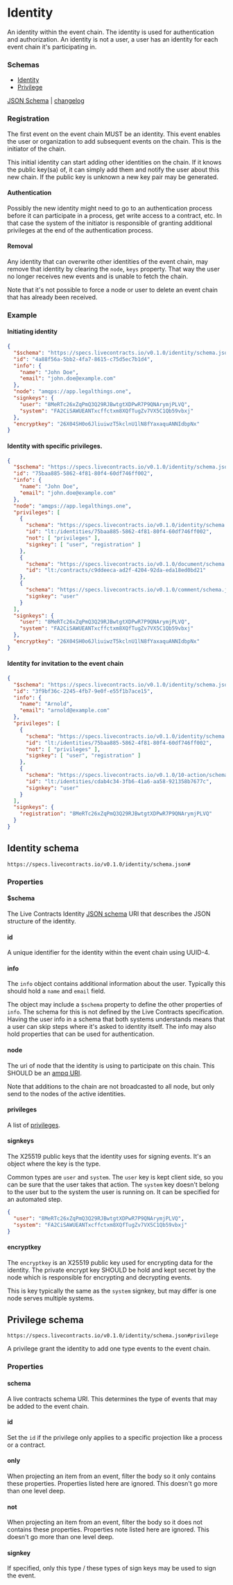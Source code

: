 # Identity

An identity within the event chain. The identity is used for authentication and authorization. An identity is not a
user, a user has an identity for each event chain it's participating in.

### Schemas

* [Identity](#identity-schema)
* [Privilege](#privilege-schema)

[JSON Schema](https://specs.livecontracts.io/v0.1.0/identity/schema.json) | [changelog](changelog.md)

### Registration

The first event on the event chain MUST be an identity. This event enables the user or organization to add subsequent 
events on the chain. This is the initiator of the chain.

This initial identity can start adding other identities on the chain. If it knows the public key(sa) of, it can simply
add them and notify the user about this new chain. If the public key is unknown a new key pair may be generated.

#### Authentication

Possibly the new identity might need to go to an authentication process before it can participate in a process, get
write access to a contract, etc. In that case the system of the initiator is responsible of granting additional
privileges at the end of the authentication process.

#### Removal

Any identity that can overwrite other identities of the event chain, may remove that identity by clearing the `node`,
`keys` property. That way the user no longer receives new events and is unable to fetch the chain.

Note that it's not possible to force a node or user to delete an event chain that has already been received.

### Example

#### Initiating identity

```json
{
  "$schema": "https://specs.livecontracts.io/v0.1.0/identity/schema.json#",
  "id": "4a88f56a-5bb2-4fa7-8615-c75d5ec7b1d4",
  "info": {
    "name": "John Doe",
    "email": "john.doe@example.com"
  },
  "node": "amqps://app.legalthings.one",
  "signkeys": {
    "user": "8MeRTc26xZqPmQ3Q29RJBwtgtXDPwR7P9QNArymjPLVQ",
    "system": "FA2CiSAWUEANTxcffctxm8XQfTugZv7VX5C1Qb59vbxj"
  },
  "encryptkey": "26X04SH0o6JliuiwzT5kclnU1lN8fYaxaquANNIdbpNx"
}
```

#### Identity with specific privileges.

```json
{
  "$schema": "https://specs.livecontracts.io/v0.1.0/identity/schema.json#",
  "id": "75baa885-5862-4f81-80f4-60df746ff002",
  "info": {
    "name": "John Doe",
    "email": "john.doe@example.com"
  },
  "node": "amqps://app.legalthings.one",
  "privileges": [
    {
      "schema": "https://specs.livecontracts.io/v0.1.0/identity/schema.json#",
      "id": "lt:/identities/75baa885-5862-4f81-80f4-60df746ff002",
      "not": [ "privileges" ],
      "signkey": [ "user", "registration" ]
    },
    {
      "schema": "https://specs.livecontracts.io/v0.1.0/document/schema.json#",
      "id": "lt:/contracts/c9ddeeca-ad2f-4204-92da-eda18ed0bd21"
    },
    {
      "schema": "https://specs.livecontracts.io/v0.1.0/comment/schema.json#",
      "signkey": "user"
    }
  ],
  "signkeys": {
    "user": "8MeRTc26xZqPmQ3Q29RJBwtgtXDPwR7P9QNArymjPLVQ",
    "system": "FA2CiSAWUEANTxcffctxm8XQfTugZv7VX5C1Qb59vbxj"
  },
  "encryptkey": "26X04SH0o6JliuiwzT5kclnU1lN8fYaxaquANNIdbpNx"
}
```

#### Identity for invitation to the event chain

```json
{
  "$schema": "https://specs.livecontracts.io/v0.1.0/identity/schema.json#",
  "id": "3f9bf36c-2245-4fb7-9e0f-e55f1b7ace15",
  "info": {
    "name": "Arnold",
    "email": "arnold@example.com"
  },
  "privileges": [
    {
      "schema": "https://specs.livecontracts.io/v0.1.0/identity/schema.json#",
      "id": "lt:/identities/75baa885-5862-4f81-80f4-60df746ff002",
      "not": [ "privileges" ],
      "signkey": [ "user", "registration" ]
    },
    {
      "schema": "https://specs.livecontracts.io/v0.1.0/10-action/schema.json#",
      "id": "lt:/identities/cdab4c34-3fb6-41a6-aa58-921358b7677c",
      "signkey": "user"
    }
  ],
  "signkeys": {
    "registration": "8MeRTc26xZqPmQ3Q29RJBwtgtXDPwR7P9QNArymjPLVQ"
  }
}
```

## Identity schema

`https://specs.livecontracts.io/v0.1.0/identity/schema.json#`

### Properties

#### $schema

The Live Contracts Identity [JSON schema](http://json-schema.org) URI that describes the JSON structure of the identity.

#### id

A unique identifier for the identity within the event chain using UUID-4.

#### info

The `info` object contains additional information about the user. Typically this should hold a `name` and `email` field.

The object may include a `$schema` property to define the other properties of `info`. The schema for this is not defined
by the Live Contracts specification. Having the user info in a schema that both systems understands means that a user
can skip steps where it's asked to identity itself. The info may also hold properties that can be used for
authentication.

#### node

The uri of node that the identity is using to participate on this chain. This SHOULD be an
[ampq URI](https://www.rabbitmq.com/uri-spec.html).

Note that additions to the chain are not broadcasted to all node, but only send to the nodes of the active identities.

#### privileges

A list of [privileges](#privilege).

#### signkeys

The X25519 public keys that the identity uses for signing events. It's an object where the key is the type.

Common types are `user` and `system`. The `user` key is kept client side, so you can be sure that the user takes that
action. The `system` key doesn't belong to the user but to the system the user is running on. It can be specified for an
automated step.

```json
{
  "user": "8MeRTc26xZqPmQ3Q29RJBwtgtXDPwR7P9QNArymjPLVQ",
  "system": "FA2CiSAWUEANTxcffctxm8XQfTugZv7VX5C1Qb59vbxj"
}
```

#### encryptkey

The `encryptkey` is an X25519 public key used for encrypting data for the identity. The private encrypt key SHOULD be
hold and kept secret by the node which is responsible for encrypting and decrypting events.

This is key typically the same as the `system` signkey, but may differ is one node serves multiple systems.

## Privilege schema

`https://specs.livecontracts.io/v0.1.0/identity/schema.json#privilege`

A privilege grant the identity to add one type events to the event chain.

### Properties

#### schema

A live contracts schema URI. This determines the type of events that may be added to the event chain.

#### id

Set the `id` if the privilege only applies to a specific projection like a process or a contract.

#### only

When projecting an item from an event, filter the body so it only contains these properties. Properties listed here are
ignored. This doesn't go more than one level deep.

#### not

When projecting an item from an event, filter the body so it does not contains these properties. Properties note listed
here are ignored. This doesn't go more than one level deep.

#### signkey

If specified, only this type / these types of sign keys may be used to sign the event.
